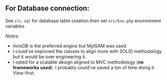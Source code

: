 ## For Database connection:

See `clc.sql` for database table creation then set `src/Env.php` environment variables

*Notes:*
- InnoDB is the preferred engine but MyISAM was used.
- I could've improved the classes to align more with SOLID methodology but it would be over engineering it. 
- I opted for a scalable design aligned to MVC methodology (**no frameworks used**). I probably could've saved a ton of time doing it View-first. 


